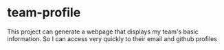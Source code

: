 # team-profile
This project can generate a webpage that displays my team's basic information. So I can access very quickly to their email and github profiles 
